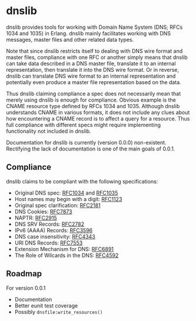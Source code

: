 dnslib
=====

dnslib provides tools for working with Domain Name System (DNS; RFCs 1034 and 1035) in Erlang. dnslib mainly facilitates working with DNS messages, master files and other related data types.

Note that since dnslib restricts itself to dealing with DNS wire format and master files, compliance with one RFC or another simply means that dnslib can take data described in a DNS master file, translate it to an internal representation, then translate it into the DNS wire format. Or in reverse, dnslib can translate DNS wire format to an internal representation and potentially even produce a master file representation based on the data.

Thus dnslib claiming compliance a spec does not necessarily mean that merely using dnslib is enough for compliance. Obvious example is the CNAME resource type defined by RFCs 1034 and 1035. Although dnslib understands CNAME in various formats, it does not include any clues about how encountering a CNAME record is to affect a query for a resource. Thus full compliance with different specs might require implementing functionality not included in dnslib.

Documentation for dnslib is currently (version 0.0.0) non-existent. Rectifying the lack of documentation is one of the main goals of 0.0.1.


Compliance
----------
dnslib claims to be compliant with the following specifications:
* Original DNS spec: [RFC1034](https://tools.ietf.org/html/rfc1034) and [RFC1035](https://tools.ietf.org/html/rfc1035)
* Host names may begin with a digit: [RFC1123](https://tools.ietf.org/html/rfc1123)
* Original spec clarification: [RFC2181](https://tools.ietf.org/html/rfc2181)
* DNS Cookies: [RFC7873](https://tools.ietf.org/html/rfc7873)
* NAPTR: [RFC2915](https://tools.ietf.org/html/rfc2915)
* DNS SRV Records: [RFC2782](https://tools.ietf.org/html/rfc2782)
* IPv6 (AAAA) Records: [RFC3596](https://tools.ietf.org/html/rfc3596)
* DNS case insensitivity: [RFC4343](https://tools.ietf.org/html/rfc4343)
* URI DNS Records: [RFC7553](https://tools.ietf.org/html/rfc7553)
* Extension Mechanism for DNS: [RFC6891](https://tools.ietf.org/rfc/rfc6891.txt)
* The Role of Wilcards in the DNS: [RFC4592](https://tools.ietf.org/rfc/rfc4592.txt)


Roadmap
---
For version 0.0.1
* Documentation
* Better eunit test coverage
* Possibly `dnsfile:write_resources()`
